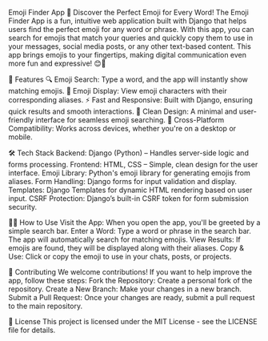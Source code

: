 Emoji Finder App
🌟 Discover the Perfect Emoji for Every Word!
The Emoji Finder App is a fun, intuitive web application built with Django that helps users find the perfect emoji for any word or phrase. With this app, you can search for emojis that match your queries and quickly copy them to use in your messages, social media posts, or any other text-based content. This app brings emojis to your fingertips, making digital communication even more fun and expressive! 😊🎉

🚀 Features
🔍 Emoji Search: Type a word, and the app will instantly show matching emojis.
💬 Emoji Display: View emoji characters with their corresponding aliases.
⚡ Fast and Responsive: Built with Django, ensuring quick results and smooth interactions.
🎨 Clean Design: A minimal and user-friendly interface for seamless emoji searching.
📱 Cross-Platform Compatibility: Works across devices, whether you're on a desktop or mobile.

🛠 Tech Stack
Backend: Django (Python) – Handles server-side logic and forms processing.
Frontend: HTML, CSS – Simple, clean design for the user interface.
Emoji Library: Python's emoji library for generating emojis from aliases.
Form Handling: Django forms for input validation and display.
Templates: Django Templates for dynamic HTML rendering based on user input.
CSRF Protection: Django’s built-in CSRF token for form submission security.

🧑‍💻 How to Use
Visit the App: When you open the app, you'll be greeted by a simple search bar.
Enter a Word: Type a word or phrase in the search bar. The app will automatically search for matching emojis.
View Results: If emojis are found, they will be displayed along with their aliases.
Copy & Use: Click or copy the emoji to use in your chats, posts, or projects.

🤝 Contributing
We welcome contributions! If you want to help improve the app, follow these steps:
Fork the Repository: Create a personal fork of the repository.
Create a New Branch: Make your changes in a new branch.
Submit a Pull Request: Once your changes are ready, submit a pull request to the main repository.

📝 License
This project is licensed under the MIT License - see the LICENSE file for details.

